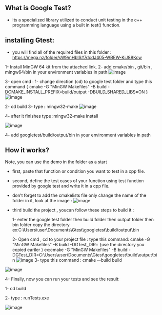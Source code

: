 What is Google Test?
------------------------
- Its a specialized library utilized to conduct unit testing in the c++ programming language using a built in test() function.


installing Gtest:
-------------------
 - you will find all of the required files in this folder : https://mega.nz/folder/sW9mHbIS#7dcdJ405-WBEW-KiJ88Kcw
   
1- Install MinGW 64 kit from the attached link.
2- add cmake/bin , git/bin , mingw64/bin in your environment variables in path
![image](https://github.com/user-attachments/assets/6c24c782-8893-4a8b-b960-db9b6cdd43cb)

3- open cmd :
   1- change direction (cd) to  google test folder and type this command { cmake -G "MinGW Makefiles" -B build -DCMAKE_INSTALL_PREFIX=build/output -DBUILD_SHARED_LIBS=ON }
![image](https://github.com/user-attachments/assets/473659b7-495c-4c6e-a723-3339850078ea)
   
   2- cd build
   3- type : mingw32-make
![image](https://github.com/user-attachments/assets/d1ee4a9a-dd29-43d6-874c-65a3313e259f)



   4- after it finishes type :mingw32-make install
   
![image](https://github.com/user-attachments/assets/35d0ef95-62ae-438e-84c9-a80cc415602e)

4- add googletest/build/output/bin in your environment variables in path 


How it works?
-------------------

   Note, you can use the demo in the folder as a start
   - first, paste that function or condition you want to test in a cpp file.
   - second, define  the test cases of your function using test function provided by google test and write it in a cpp file.
   - don't forget to add the cmakelists file only change the name of the folder in it, look at the image :
   ![image](https://github.com/user-attachments/assets/354be3e8-4c3e-47ec-b4a6-d21e87de584c)
   
   - third build the project , youcan follow these steps to build it :
     
      1- enter the google test folder then build folder then output folder then bin folder copy the directory
            ex:C:\Users\user\Documents\Gtest\googletest\build\output\bin
     
      2- Open cmd , cd to your project file : type this command: cmake -G "MinGW Makefiles" -B build -DGTest_DIR= {use the directory you copied eariler }
           ex:cmake -G "MinGW Makefiles" -B build -DGTest_DIR=C:\Users\user\Documents\Gtest\googletest\build\output\bin
   ![image](https://github.com/user-attachments/assets/db3da366-907d-4c98-9a78-a3bd8ba9f071)
   3- type this command : cmake --build build
   
   ![image](https://github.com/user-attachments/assets/ee96c842-bc7f-4246-9de9-79f65c2c68b6)
   
   4- Finally, now you can run your tests and see the result:
   
   1- cd build 
   
   2- type : runTests.exe
   
   ![image](https://github.com/user-attachments/assets/d9b7affa-67b8-4c71-9c5a-77d7d24df008)












